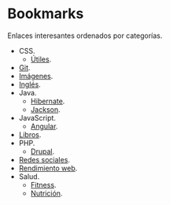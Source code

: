 # Bookmarks

Enlaces interesantes ordenados por categorías.

- CSS.
  - [Útiles](css/utils.md).
- [Git](git.md).
- [Imágenes](images.md).
- [Inglés](english.md).
- Java.
  - [Hibernate](java/hibernate.md).
  - [Jackson](java/jackson.md).
- JavaScript.
  - [Angular](javascript/angular.md).
- [Libros](books.md).
- PHP.
  - [Drupal](php/drupal.md).
- [Redes sociales](social-networks.md).
- [Rendimiento web](web-performance.md).
- Salud.
  - [Fitness](health/fitness.md).
  - [Nutrición](health/nutrition.md).
